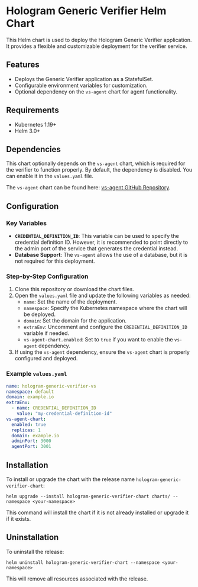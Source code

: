 # Hologram Generic Verifier Helm Chart

This Helm chart is used to deploy the Hologram Generic Verifier application. It provides a flexible and customizable deployment for the verifier service.

## Features
- Deploys the Generic Verifier application as a StatefulSet.
- Configurable environment variables for customization.
- Optional dependency on the `vs-agent` chart for agent functionality.

## Requirements
- Kubernetes 1.19+
- Helm 3.0+

## Dependencies
This chart optionally depends on the `vs-agent` chart, which is required for the verifier to function properly. By default, the dependency is disabled. You can enable it in the `values.yaml` file.

The `vs-agent` chart can be found here: [vs-agent GitHub Repository](https://github.com/2060-io/vs-agent).

## Configuration

### Key Variables
- **`CREDENTIAL_DEFINITION_ID`**: This variable can be used to specify the credential definition ID. However, it is recommended to point directly to the admin port of the service that generates the credential instead.
- **Database Support**: The `vs-agent` allows the use of a database, but it is not required for this deployment.

### Step-by-Step Configuration
1. Clone this repository or download the chart files.
2. Open the `values.yaml` file and update the following variables as needed:
   - `name`: Set the name of the deployment.
   - `namespace`: Specify the Kubernetes namespace where the chart will be deployed.
   - `domain`: Set the domain for the application.
   - `extraEnv`: Uncomment and configure the `CREDENTIAL_DEFINITION_ID` variable if needed.
   - `vs-agent-chart.enabled`: Set to `true` if you want to enable the `vs-agent` dependency.
3. If using the `vs-agent` dependency, ensure the `vs-agent` chart is properly configured and deployed.

### Example `values.yaml`
```yaml
name: hologram-generic-verifier-vs
namespace: default
domain: example.io
extraEnv:
  - name: CREDENTIAL_DEFINITION_ID
    value: "my-credential-definition-id"
vs-agent-chart:
  enabled: true
  replicas: 1
  domain: example.io
  adminPort: 3000
  agentPort: 3001
```

## Installation
To install or upgrade the chart with the release name `hologram-generic-verifier-chart`:
```
helm upgrade --install hologram-generic-verifier-chart charts/ --namespace <your-namespace>
```

This command will install the chart if it is not already installed or upgrade it if it exists.

## Uninstallation
To uninstall the release:
```
helm uninstall hologram-generic-verifier-chart --namespace <your-namespace>
```

This will remove all resources associated with the release.
